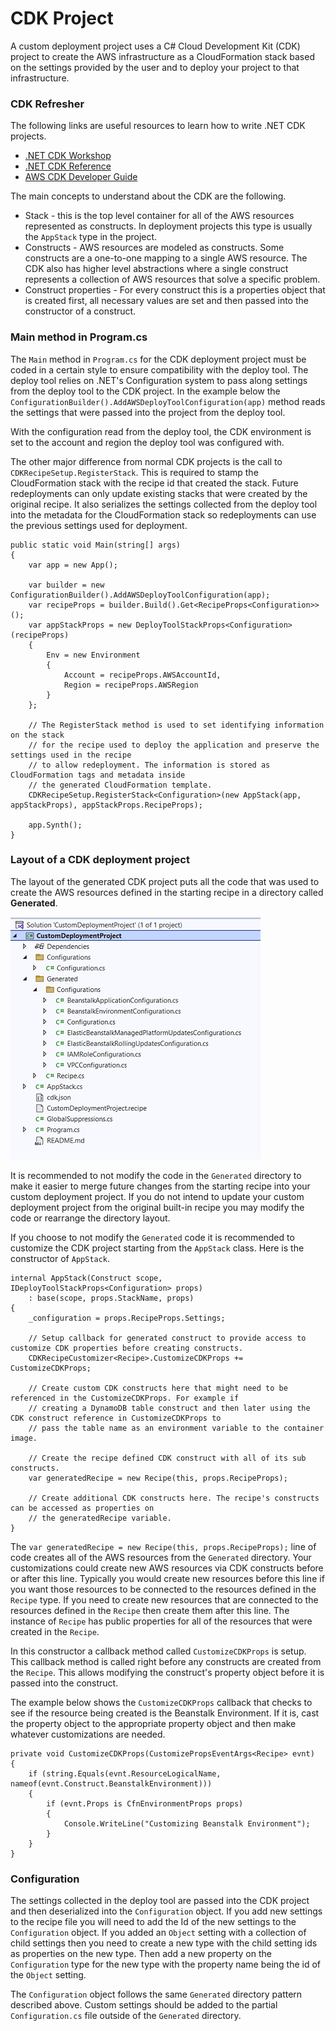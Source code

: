 # CDK Project

A custom deployment project uses a C# Cloud Development Kit (CDK) project to create the AWS infrastructure as a CloudFormation stack based on the settings provided by the user and to deploy your project to that infrastructure.


### CDK Refresher
The following links are useful resources to learn how to write .NET CDK projects.

* [.NET CDK Workshop](https://cdkworkshop.com/40-dotnet.html)
* [.NET CDK Reference](https://docs.aws.amazon.com/cdk/api/v2/dotnet/api/index.html)
* [AWS CDK Developer Guide](https://docs.aws.amazon.com/cdk/v2/guide/home.html)

The main concepts to understand about the CDK are the following.

* Stack - this is the top level container for all of the AWS resources represented as constructs. In deployment projects this type is usually the `AppStack` type in the project.
* Constructs - AWS resources are modeled as constructs. Some constructs are a one-to-one mapping to a single AWS resource. The CDK also has higher level abstractions where a single construct represents a collection of AWS resources that solve a specific problem.
* Construct properties - For every construct this is a properties object that is created first, all necessary values are set and then passed into the constructor of a construct.


### Main method in Program.cs

The `Main` method in `Program.cs` for the CDK deployment project must be coded in a certain style to ensure compatibility with the deploy tool. The deploy tool relies on .NET's Configuration system to pass along settings from the deploy tool to the CDK project. In the example below the `ConfigurationBuilder().AddAWSDeployToolConfiguration(app)` method reads the settings that were passed into the project from the deploy tool.

With the configuration read from the deploy tool, the CDK environment is set to the account and region the deploy tool was configured with.

The other major difference from normal CDK projects is the call to `CDKRecipeSetup.RegisterStack`. This is required to stamp the CloudFormation stack with the recipe id that created the stack. Future redeployments can only update existing stacks that were created by the original recipe. It also serializes the settings collected from the deploy tool into the metadata for the CloudFormation stack so redeployments can use the previous settings used for deployment.

```
public static void Main(string[] args)
{
    var app = new App();

    var builder = new ConfigurationBuilder().AddAWSDeployToolConfiguration(app);
    var recipeProps = builder.Build().Get<RecipeProps<Configuration>>();
    var appStackProps = new DeployToolStackProps<Configuration>(recipeProps)
    {
        Env = new Environment
        {
            Account = recipeProps.AWSAccountId,
            Region = recipeProps.AWSRegion
        }
    };

    // The RegisterStack method is used to set identifying information on the stack
    // for the recipe used to deploy the application and preserve the settings used in the recipe
    // to allow redeployment. The information is stored as CloudFormation tags and metadata inside
    // the generated CloudFormation template.
    CDKRecipeSetup.RegisterStack<Configuration>(new AppStack(app, appStackProps), appStackProps.RecipeProps);

    app.Synth();
}
```

### Layout of a CDK deployment project

The layout of the generated CDK project puts all the code that was used to create the AWS resources defined in the starting recipe in a directory called **Generated**. 

![Catagories in AWS Toolkit for Visual Studio](../../assets/images/deployment-project-file-layout.png)

It is recommended to not modify the code in the `Generated` directory to make it easier to merge future changes from the starting recipe into your custom deployment project. If you do not intend to update your custom deployment project from the original built-in recipe you may modify the code or rearrange the directory layout.

If you choose to not modify the `Generated` code it is recommended to customize the CDK project starting from the `AppStack` class. Here is the constructor of `AppStack`.

```
internal AppStack(Construct scope, IDeployToolStackProps<Configuration> props)
    : base(scope, props.StackName, props)
{
    _configuration = props.RecipeProps.Settings;

    // Setup callback for generated construct to provide access to customize CDK properties before creating constructs.
    CDKRecipeCustomizer<Recipe>.CustomizeCDKProps += CustomizeCDKProps;

    // Create custom CDK constructs here that might need to be referenced in the CustomizeCDKProps. For example if
    // creating a DynamoDB table construct and then later using the CDK construct reference in CustomizeCDKProps to
    // pass the table name as an environment variable to the container image.

    // Create the recipe defined CDK construct with all of its sub constructs.
    var generatedRecipe = new Recipe(this, props.RecipeProps);

    // Create additional CDK constructs here. The recipe's constructs can be accessed as properties on
    // the generatedRecipe variable.
}
```        

The `var generatedRecipe = new Recipe(this, props.RecipeProps);` line of code creates all of the AWS resources from the `Generated` directory. Your customizations could create new AWS resources via CDK constructs before or after this line. Typically you would create new resources before this line if you want those resources to be connected to the resources defined in the `Recipe` type. If you need to create new resources that are connected to the resources defined in the `Recipe` then create them after this line. The instance of `Recipe` has public properties for all of the resources that were created in the `Recipe`.

In this constructor a callback method called `CustomizeCDKProps` is setup. This callback method is called right before any constructs are created from the `Recipe`. This allows modifying the construct's property object before it is passed into the construct.

The example below shows the `CustomizeCDKProps` callback that checks to see if the resource being created is the Beanstalk Environment. If it is, cast the property object to the appropriate property object and then make whatever customizations are needed.

```
private void CustomizeCDKProps(CustomizePropsEventArgs<Recipe> evnt)
{
    if (string.Equals(evnt.ResourceLogicalName, nameof(evnt.Construct.BeanstalkEnvironment)))
    {
        if (evnt.Props is CfnEnvironmentProps props)
        {
            Console.WriteLine("Customizing Beanstalk Environment");
        }
    }
}
```

### Configuration

The settings collected in the deploy tool are passed into the CDK project and then deserialized into the `Configuration` object. If you add new settings to the recipe file you will need to add the Id of the new settings to the `Configuration` object. If you added an `Object` setting with a collection of child settings then you need to create a new type with the child setting ids as properties on the new type. Then add a new property on the `Configuration` type for the new type with the property name being the id of the `Object` setting.

The `Configuration` object follows the same `Generated` directory pattern described above. Custom settings should be added to the partial `Configuration.cs` file outside of the `Generated` directory.